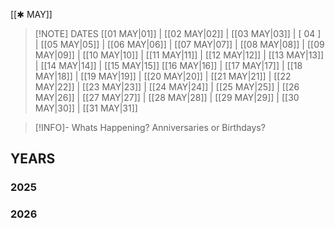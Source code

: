  [[✱ MAY]]

> [!NOTE] DATES
> [[01 MAY|01]] | [[02 MAY|02]] | [[03 MAY|03]] | [ 04 ] | [[05 MAY|05]] | [[06 MAY|06]] | [[07 MAY|07]] | [[08 MAY|08]] | [[09 MAY|09]] | [[10 MAY|10]] | [[11 MAY|11]] | [[12 MAY|12]] | [[13 MAY|13]] | [[14 MAY|14]] | [[15 MAY|15]]
> [[16 MAY|16]] | [[17 MAY|17]] | [[18 MAY|18]] | [[19 MAY|19]] | [[20 MAY|20]] | [[21 MAY|21]] | [[22 MAY|22]] | [[23 MAY|23]] | [[24 MAY|24]] | [[25 MAY|25]] | [[26 MAY|26]] | [[27 MAY|27]] | [[28 MAY|28]] | [[29 MAY|29]] | [[30 MAY|30]] | [[31 MAY|31]]

> [!INFO]- Whats Happening?
> Anniversaries or Birthdays? 
## YEARS
### 2025

### 2026